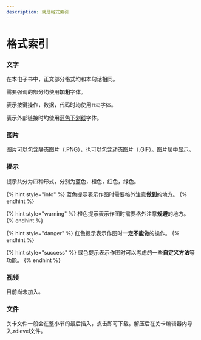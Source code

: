 ```yaml
---
description: 就是格式索引
---
```


# 格式索引

### 文字

在本电子书中，正文部分格式均和本句话相同。

需要强调的部分均使用**加粗**字体。

表示按键操作，数据，代码时均使用`代码`字体。

表示外部链接时均使用[蓝色下划线](http://rd.rdlevel.cn)字体。

### 图片

图片可以包含静态图片（.PNG），也可以包含动态图片（.GIF）。图片居中显示。

### 提示

提示共分为四种形式，分别为蓝色，橙色，红色，绿色。

{% hint style="info" %}
蓝色提示表示作图时需要格外注意**做到**的地方。
{% endhint %}

{% hint style="warning" %}
橙色提示表示作图时需要格外注意**规避**的地方。
{% endhint %}

{% hint style="danger" %}
红色提示表示作图时**一定不能做**的操作。
{% endhint %}

{% hint style="success" %}
绿色提示表示作图时可以考虑的一些**自定义方法**等功能。
{% endhint %}

### 视频

目前尚未加入。

### 文件

关卡文件一般会在整小节的最后插入，点击即可下载。解压后在关卡编辑器内导入.rdlevel文件。

